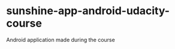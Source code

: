 sunshine-app-android-udacity-course
===================================

Android application made during the course
